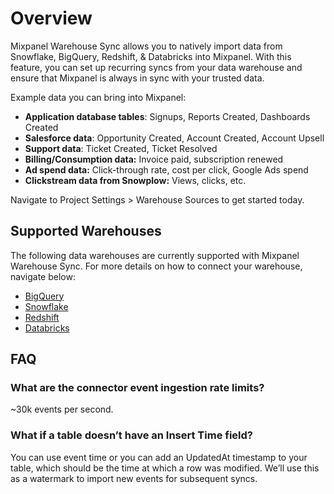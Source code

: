 # Overview

Mixpanel Warehouse Sync allows you to natively import data from Snowflake, BigQuery, Redshift, & Databricks into Mixpanel. With this feature, you can set up recurring syncs from your data warehouse and ensure that Mixpanel is always in sync with your trusted data.

Example data you can bring into Mixpanel:

- **Application database tables**: Signups, Reports Created, Dashboards Created
- **Salesforce data**: Opportunity Created, Account Created, Account Upsell
- **Support data**: Ticket Created, Ticket Resolved
- **Billing/Consumption data:** Invoice paid, subscription renewed
- **Ad spend data:** Click-through rate, cost per click, Google Ads spend
- **Clickstream data from Snowplow:** Views, clicks, etc.
  

Navigate to Project Settings > Warehouse Sources to get started today.


## Supported Warehouses
The following data warehouses are currently supported with Mixpanel Warehouse Sync. For more details on how to connect your warehouse, navigate below:
- [BigQuery](/docs/tracking-methods/data-warehouse/bigquery) 
- [Snowflake](/docs/tracking-methods/data-warehouse/snowflake)
- [Redshift](/docs/tracking-methods/data-warehouse/redshift)
- [Databricks](/docs/tracking-methods/data-warehouse/databricks)


## FAQ

### What are the connector event ingestion rate limits?
~30k events per second.

### What if a table doesn’t have an Insert Time field?
You can use event time or you can add an UpdatedAt timestamp to your table, which should be the time at which a row was modified. We’ll use this as a watermark to import new events for subsequent syncs.
